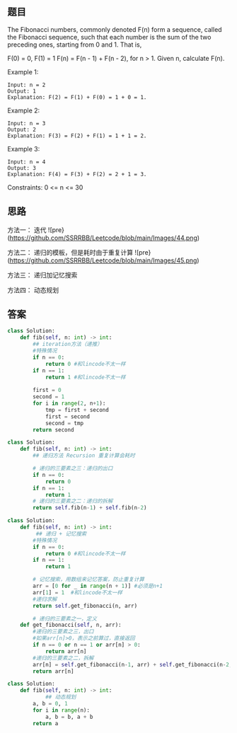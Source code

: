 ## 题目
The Fibonacci numbers, commonly denoted F(n) form a sequence, called the Fibonacci sequence, such that each number is the sum of the two preceding ones, starting from 0 and 1. That is,

F(0) = 0, F(1) = 1
F(n) = F(n - 1) + F(n - 2), for n > 1.
Given n, calculate F(n).

Example 1:
```
Input: n = 2
Output: 1
Explanation: F(2) = F(1) + F(0) = 1 + 0 = 1.
```
Example 2:
```
Input: n = 3
Output: 2
Explanation: F(3) = F(2) + F(1) = 1 + 1 = 2.
```
Example 3:
```
Input: n = 4
Output: 3
Explanation: F(4) = F(3) + F(2) = 2 + 1 = 3.
```
Constraints:
0 <= n <= 30
## 思路
方法一：
迭代
![pre}(https://github.com/SSRRBB/Leetcode/blob/main/Images/44.png)

方法二：
递归的模板，但是耗时由于重复计算
![pre}(https://github.com/SSRRBB/Leetcode/blob/main/Images/45.png)

方法三：
递归加记忆搜索

方法四：
动态规划

## 答案
```python
class Solution:
    def fib(self, n: int) -> int:
        ## iteration方法（递推）
        #特殊情况
        if n == 0:
            return 0 #和lincode不太一样  
        if n == 1:
            return 1 #和lincode不太一样  
        
        first = 0
        second = 1
        for i in range(2, n+1):
            tmp = first + second
            first = second
            second = tmp
        return second

```
```python
class Solution:
    def fib(self, n: int) -> int:
        ## 递归方法 Recursion 重复计算会耗时

        # 递归的三要素之三：递归的出口
        if n == 0:
            return 0
        if n == 1:
            return 1
        # 递归的三要素之二：递归的拆解
        return self.fib(n-1) + self.fib(n-2)


```
```python
class Solution:
    def fib(self, n: int) -> int:
         ## 递归 + 记忆搜索
        #特殊情况
        if n == 0:
            return 0 #和lincode不太一样  
        if n == 1:
            return 1

        # 记忆搜索，用数组来记忆答案，防止重复计算
        arr = [0 for _ in range(n + 1)] #必须是n+1
        arr[1] = 1  #和lincode不太一样
        #递归求解
        return self.get_fibonacci(n, arr)

        # 递归的三要素之一，定义
    def get_fibonacci(self, n, arr):
        #递归的三要素之三，出口
        #如果arr[n]>0，表示之前算过，直接返回
        if n == 0 or n == 1 or arr[n] > 0:
            return arr[n]
        #递归的三要素之二，拆解
        arr[n] = self.get_fibonacci(n-1, arr) + self.get_fibonacci(n-2, arr)
        return arr[n]


```
```python
class Solution:
    def fib(self, n: int) -> int:
            ## 动态规划    
        a, b = 0, 1
        for i in range(n):
            a, b = b, a + b
        return a


```
